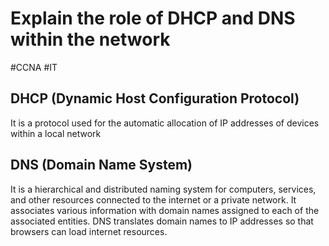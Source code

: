 # Explain the role of DHCP and DNS within the network
#CCNA #IT

## DHCP (Dynamic Host Configuration Protocol) 
It is a protocol used for the automatic allocation of IP addresses of devices within a local network

## DNS (Domain Name System)
It is a hierarchical and distributed naming system for computers, services, and other resources connected to the internet or a private network. It associates various information with domain names assigned to each of the associated entities. DNS translates domain names to IP addresses so that browsers can load internet resources.
